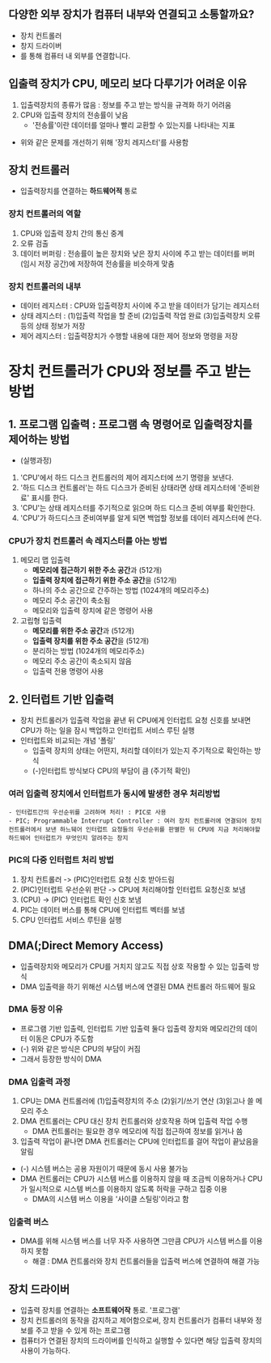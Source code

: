 ## 다양한 외부 장치가 컴퓨터 내부와 연결되고 소통할까요?
- 장치 컨트롤러
- 창지 드라이버
- 를 통해 컴퓨터 내 외부를 연결합니다.

## 입출력 장치가 CPU, 메모리 보다 다루기가 어려운 이유
1. 입출력장치의 종류가 많음 : 정보를 주고 받는 방식을 규격화 하기 어려움
2. CPU와 입출력 장치의 전송률이 낮음
    - '전송률'이란 데이터를 얼마나 빨리 교환할 수 있는지를 나타내는 지표
- 위와 같은 문제를 개선하기 위해 '장치 레지스터'를 사용함

## 장치 컨트롤러
- 입출력장치를 연결하는 **하드웨어적** 통로
### 장치 컨트롤러의 역할
1. CPU와 입출력 장치 간의 통신 중계
2. 오류 검출
3. 데이터 버퍼링 : 전송률이 높은 장치와 낮은 장치 사이에 주고 받는 데이터를 버퍼(임시 저장 공간)에 저장하여 전송률을 비슷하게 맞춤

### 장치 컨트롤러의 내부
- 데이터 레지스터 : CPU와 입출력장치 사이에 주고 받을 데이터가 담기는 레지스터
- 상태 레지스터 : (1)입출력 작업을 할 준비 (2)입출력 작업 완료 (3)입출력장치 오류 등의 상태 정보가 저장
- 제어 레지스터 : 입출력장치가 수행할 내용에 대한 제어 정보와 명령을 저장

# 장치 컨트롤러가 CPU와 정보를 주고 받는 방법
## 1. 프로그램 입출력 : 프로그램 속 명령어로 입출력장치를 제어하는 방법
- (실행과정)
1. 'CPU'에서 하드 디스크 컨트롤러의 제어 레지스터에 쓰기 명령을 보낸다.
2. '하드 디스크 컨트롤러'는 하드 디스크가 준비된 상태라면 상태 레지스터에 '준비완료' 표시를 한다.
3. 'CPU'는 상태 레지스터를 주기적으로 읽으며 하드 디스크 준비 여부를 확인한다.    
4. 'CPU'가 하드디스크 준비여부를 알게 되면 백업할 정보를 데이터 레지스터에 쓴다.

### CPU가 장치 컨트롤러 속 레지스터를 아는 방법
1. 메모리 맵 입출력
    - **메모리에 접근하기 위한 주소 공간**과 (512개)
    - **입출력 장치에 접근하기 위한 주소 공간**을 (512개)
    - 하나의 주소 공간으로 간주하는 방법 (1024개의 메모리주소)
    - 메모리 주소 공간이 축소됨
    - 메모리와 입출력 장치에 같은 명령어 사용
2. 고립형 입출력
    - **메모리를 위한 주소 공간**과 (512개)
    - **입출력 장치를 위한 주소 공간**을 (512개)
    - 분리하는 방법 (1024개의 메모리주소)
    - 메모리 주소 공간이 축소되지 않음
    - 입출력 전용 명령어 사용

## 2. 인터럽트 기반 입출력
- 장치 컨트롤러가 입출력 작업을 끝낸 뒤 CPU에게 인터럽트 요청 신호를 보내면 CPU가 하는 일을 잠시 백업하고 인터럽트 서비스 루틴 실행
- 인터럽트와 비교되는 개념 '폴링'
    - 입출력 장치의 상태는 어떤지, 처리할 데이터가 있는지 주기적으로 확인하는 방식
    - (-)인터럽트 방식보다 CPU의 부담이 큼 (주기적 확인)

### 여러 입출력 장치에서 인터럽트가 동시에 발생한 경우 처리방법
    - 인터럽트간의 우선순위를 고려하며 처리! : PIC로 사용
    - PIC; Programmable Interrupt Controller : 여러 장치 컨트롤러에 연결되어 장치 컨트롤러에서 보낸 하느뒈어 인터럽트 요청들의 우선순위를 판별한 뒤 CPU에 지금 처리해야할 하드웨어 인터럽트가 무엇인지 알려주는 창지

### PIC의 다중 인터럽트 처리 방법
1. 장치 컨트롤러 -> (PIC)인터럽트 요청 신호 받아드림
2. (PIC)인터럽트 우선순위 판단 -> CPU에 처리해야할 인터럽트 요청신호 보냄
3. (CPU) -> (PIC) 인터럽트 확인 신호 보냄
4. PIC는 데이터 버스를 통해 CPU에 인터럽트 벡터를 보냄
5. CPU 인터럽트 서비스 루틴을 실행

## DMA(;Direct Memory Access)
- 입출력장치와 메모리가 CPU를 거치지 않고도 직접 상호 작용할 수 있는 입출력 방식
- DMA 입출력을 하기 위해선 시스템 버스에 연결된 DMA 컨트롤러 하드웨어 필요

### DMA 등장 이유
- 프로그램 기반 입출력, 인터럽트 기반 입출력 둘다 입출력 장치와 메모리간의 데이터 이동은 CPU가 주도함
- (-) 위와 같은 방식은 CPU의 부담이 커짐 
- 그래서 등장한 방식이 DMA

### DMA 입출력 과정
1. CPU는 DMA 컨트롤러에 (1)입출력장치의 주소 (2)읽기/쓰기 연산 (3)읽고나 쓸 메모리 주소
2. DMA 컨트롤러는 CPU 대신 장치 컨트롤러와 상호작용 하며 입출력 작업 수행
    - DMA 컨트롤러는 필요한 경우 메모리에 직접 접근하여 정보를 읽거나 씀
3. 입출력 작업이 끝나면 DMA 컨트롤러는 CPU에 인터럽트를 걸어 작업이 끝났음을 알림
- (-) 시스템 버스는 공용 자원이기 때문에 동시 사용 불가능
- DMA 컨트롤러는 CPU가 시스템 버스를 이용하지 않을 때 조금씩 이용하거나 CPU가 일시적으로 시스템 버스를 이용하지 않도록 허락을 구하고 집중 이용
    - DMA의 시스템 버스 이용을 '사이클 스틸링'이라고 함


### 입출력 버스
- DMA를 위해 시스템 버스를 너무 자주 사용하면 그만큼 CPU가 시스템 버스를 이용하지 못함
    - 해결 : DMA 컨트롤러와 장치 컨트롤러들을 입출력 버스에 연결하여 해결 가능

## 장치 드라이버
- 입출력 장치를 연결하는 **소프트웨어작** 통로. '프로그램'
- 장치 컨트롤러의 동작을 감지하고 제어함으로써, 장치 컨트롤러가 컴퓨터 내부와 정보를 주고 받을 수 있게 하는 프로그램
- 컴퓨터가 연결된 장치의 드라이버를 인식하고 실행할 수 있다면 해당 입출력 장치의 사용이 가능하다.

